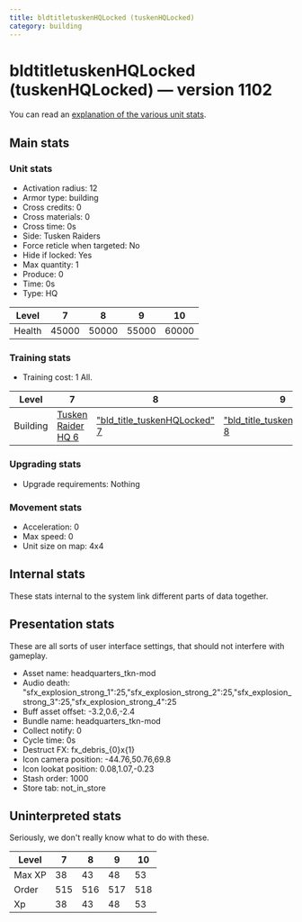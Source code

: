 ```yaml
---
title: bldtitletuskenHQLocked (tuskenHQLocked)
category: building
---
```


# bldtitletuskenHQLocked (tuskenHQLocked) — version 1102

You can read an [explanation  of the various unit stats](unitexplained.md).

## Main stats

### Unit stats

  * Activation radius: 12
  * Armor type: building
  * Cross credits: 0
  * Cross materials: 0
  * Cross time: 0s
  * Side: Tusken Raiders
  * Force reticle when targeted: No
  * Hide if locked: Yes
  * Max quantity: 1
  * Produce: 0
  * Time: 0s
  * Type: HQ

|Level |7    |8    |9    |10   |
|------|-----|-----|-----|-----|
|Health|45000|50000|55000|60000|


### Training stats

  * Training cost: 1 All.

|Level   |7                                  |8                                                  |9                                                  |10                                                 |
|--------|-----------------------------------|---------------------------------------------------|---------------------------------------------------|---------------------------------------------------|
|Building|[Tusken Raider HQ 6](tuskenHQ.html)|["bld_title_tuskenHQLocked" 7](tuskenHQLocked.html)|["bld_title_tuskenHQLocked" 8](tuskenHQLocked.html)|["bld_title_tuskenHQLocked" 9](tuskenHQLocked.html)|


### Upgrading stats

  * Upgrade requirements: Nothing

### Movement stats

  * Acceleration: 0
  * Max speed: 0
  * Unit size on map: 4x4

## Internal stats

These stats internal to the system link different parts of data together.


## Presentation stats

These are all sorts of user interface settings, that should not interfere with gameplay.

  * Asset name: headquarters_tkn-mod
  * Audio death: "sfx_explosion_strong_1":25,"sfx_explosion_strong_2":25,"sfx_explosion_strong_3":25,"sfx_explosion_strong_4":25
  * Buff asset offset: -3.2,0.6,-2.4
  * Bundle name: headquarters_tkn-mod
  * Collect notify: 0
  * Cycle time: 0s
  * Destruct FX: fx_debris_{0}x{1}
  * Icon camera position: -44.76,50.76,69.8
  * Icon lookat position: 0.08,1.07,-0.23
  * Stash order: 1000
  * Store tab: not_in_store

## Uninterpreted stats

Seriously, we don't really know what to do with these.

|Level |7  |8  |9  |10 |
|------|---|---|---|---|
|Max XP|38 |43 |48 |53 |
|Order |515|516|517|518|
|Xp    |38 |43 |48 |53 |


